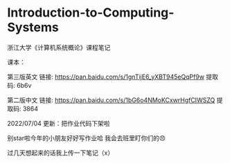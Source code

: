# Introduction-to-Computing-Systems
浙江大学《计算机系统概论》课程笔记

课本：

第三版英文 
链接: https://pan.baidu.com/s/1gnTijE6_yXBT945eQqPf9w 提取码: 6b6v 

第二版中文 
链接: https://pan.baidu.com/s/1bG6o4NMoKCxwrHgfCIWSZQ 提取码: 3864 


2022/07/04 更新：把作业代码下架啦

别star啦今年的小朋友好好写作业哈 我会去班里盯你们的😠

过几天想起来的话我上传一下笔记（x）
